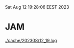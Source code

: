 Sat Aug 12 19:28:06 EEST 2023
# JAM
<a href='./cache/202308/12_19.log'>./cache/202308/12_19.log</a>
